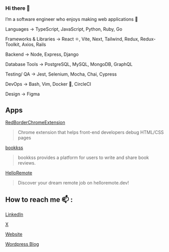 ### Hi there 👋

I’m a software engineer who enjoys making web applications 🌱 

Languages → TypeScript, JavaScript, Python, Ruby, Go

Frameworks & Libraries → React ⚛️, Vite, Next, Tailwind, Redux, Redux-Toolkit, Axios, Rails

Backend → Node, Express, Django

Database Tools → PostgreSQL, MySQL, MongoDB, GraphQL

Testing/ QA → Jest, Selenium, Mocha, Chai, Cypress

DevOps → Bash, Vim, Docker 🐋, CircleCI

Design → Figma

## Apps

[RedBorderChromeExtension](https://chrome.google.com/webstore/detail/red-border-chrome-extensi/cgbdhepdbbcdfdlopicohifabajofjbg?hl=en)
> Chrome extension that helps front-end developers debug HTML/CSS pages

[bookkss](https://bookkss.com)
> bookkss provides a platform for users to write and share book reviews.

[HelloRemote](https://helloremote.dev)
> Discover your dream remote job on helloremote.dev!

## How to reach me 📫 :

[LinkedIn](https://linkedin.com/in/adnjoo/)

[X](https://x.com/adnjoo/)

[Website](https://adnjoo.com/)

[Wordpress Blog](https://adnjoo.wordpress.com/)
